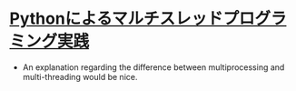 # [Pythonによるマルチスレッドプログラミング実践](https://avinton.com/academy/python%e3%81%ab%e3%82%88%e3%82%8b%e3%83%9e%e3%83%ab%e3%83%81%e3%82%b9%e3%83%ac%e3%83%83%e3%83%89%e3%83%97%e3%83%ad%e3%82%b0%e3%83%a9%e3%83%9f%e3%83%b3%e3%82%b0%e5%ae%9f%e8%b7%b5-3/)
- An explanation regarding the difference between multiprocessing and multi-threading would be nice.